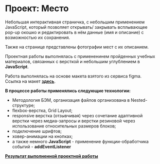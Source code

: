 # Проект: Место

Небольшая интерактивная страничка, с небольшим применением JavaScript, который позволяет открывать/ закрывать всплывающее pop-up окошко и редактировать в нём данные (имя и описание) с возможностью их сохранения.

Также на странице представлены фотографии мест с их описанием.

Проектная работы выполнялась с примененинем пройденных учебных материалов, связанных с версткой и небольшим углублением в **JavaScript**.

Работа выполнялась на основе макета взятого из сервиса figma. Ссылка на макет **[здесь](https://www.figma.com/file/2cn9N9jSkmxD84oJik7xL7/JavaScript.-Sprint-4?node-id=28212%3A2&t=sHWzvWcUxpFkoOcl-0)**.

**В процессе работы применялись следующие технологии:**
* Методология БЭМ, организация файлов организована в Nested-структуре;
* flexbox-верстка, Grid Layout;
* responsive верстка (отзывчивая) через сочетание адаптивной верстки через медиа-запросы и верстки резиновой через использование относительных размеров блоков;
* подключение шрифтов;
* ховер-анимации на кнопках;
* а также немного **JavaScript** - применение функции-обработчика событий - **addEventListener**

**[Результат выполненной проектной работы](https://sibisov-artem.github.io/mesto/)**
